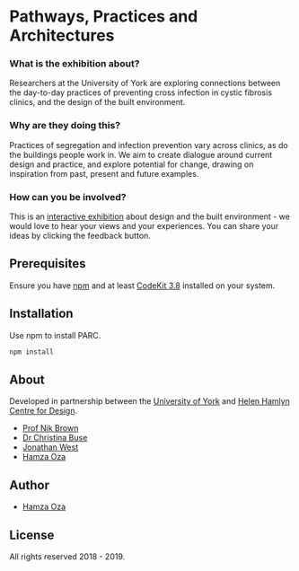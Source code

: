 # Pathways, Practices and Architectures

### What is the exhibition about?

Researchers at the University of York are exploring connections between the day-to-day practices of preventing cross infection in cystic fibrosis clinics, and the design of the built environment.

### Why are they doing this?

Practices of segregation and infection prevention vary across clinics, as do the buildings people work in. We aim to create dialogue around current design and practice, and explore potential for change, drawing on inspiration from past, present and future examples.

### How can you be involved?

This is an [interactive exhibition](https://hamzaoza.github.io/parc/) about design and the built environment - we would love to hear your views and your experiences. You can share your ideas by clicking the feedback button.

## Prerequisites
Ensure you have [npm](https://www.npmjs.com/) and at least [CodeKit 3.8](https://codekitapp.com/) installed on your system.

## Installation

Use npm to install PARC.

```bash
npm install
```

## About

Developed in partnership between the [University of York](http://parcproject.org.uk/) and [Helen Hamlyn Centre for Design](https://www.rca.ac.uk/research-innovation/helen-hamlyn-centre/).

- [Prof Nik Brown](https://www.york.ac.uk/sociology/our-staff/academic/nik-brown/)
- [Dr Christina Buse](https://www.york.ac.uk/sociology/our-staff/academic/chrissy-buse/)
- [Jonathan West](https://www.rca.ac.uk/more/staff/jonathan_west/)
- [Hamza Oza](https://hamzaoza.com)

## Author

- [Hamza Oza](https://hamzaoza.com)

## License
All rights reserved 2018 - 2019.